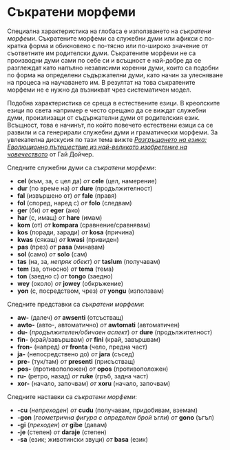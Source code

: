 <h1>Съкратени морфеми</h1>
<p> </p>
<p>Специална характеристика на глобаса е използването на <em>съкратени морфеми</em>. Съкратените морфеми са служебни
	думи или афикси с по-кратка форма и обикновено с по-тясно или по-широко значение от съответните им родителски думи.
	Съкратените морфеми не са производни думи сами по себе си и всъщност е най-добре да се разглеждат като напълно
	независими коренни думи, които са подобни по форма на определени съдържателни думи, като начин за улесняване на
	процеса на научаването им. В резултат на това съкратените морфеми не е нужно да възникват чрез систематичен модел.
</p>
<p>Подобна характеристика се среща в естествените езици. В креолските езици по света например е често срещано да се
	виждат служебни думи, произлизащи от съдържателни думи от родителския език. Всъщност, това е начинът, по който
	повечето естествени езици са се развили и са генерирали служебни думи и граматически морфеми. За увлекателна
	дискусия по тази тема вижте <a
		href="https://www.amazon.com/Unfolding-Language-Evolutionary-Mankinds-Invention/dp/0805080120/ref=sr_1_1"><em>Разгръщането
			на езика: Еволюционно пътешествие из най-великото изобретение на човечеството</em></a> от Гай Дойчер.</p>
<p>Следните служебни думи са <em>съкратени морфеми</em>:</p>
<ul>
	<li><strong>cel</strong> (към, за, с цел да) <em>от</em> <strong>cele</strong> (цел, намерение)</li>
	<li><strong>dur</strong> (по време на) <em>от</em> <strong>dure</strong> (продължителност)</li>
	<li><strong>fal</strong> (извършено от) <em>от</em> <strong>fale</strong> (правя)</li>
	<li><strong>fol</strong> (според, наред с) <em>от</em> <strong>folo</strong> (следвам)</li>
	<li><strong>ger</strong> (би) <em>от</em> <strong>eger</strong> (ако)</li>
	<li><strong>har</strong> (с, имащ) <em>от</em> <strong>hare</strong> (имам)</li>
	<li><strong>kom</strong> (от) <em>от</em> <strong>kompara</strong> (сравнение/сравнявам)</li>
	<li><strong>kos</strong> (поради, заради) <em>от</em> <strong>kosa</strong> (причина)</li>
	<li><strong>kwas</strong> (сякаш) <em>от</em> <strong>kwasi</strong> (привиден)</li>
	<li><strong>pas</strong> (през) <em>от</em> <strong>pasa</strong> (минавам)</li>
	<li><strong>sol</strong> (само) <em>от</em> <strong>solo</strong> (сам)</li>
	<li><strong>tas</strong> (на, за, <em>непряк обект</em>) <em>от</em> <strong>taslum</strong> (получавам)</li>
	<li><strong>tem</strong> (за, относно) <em>от</em> <strong>tema</strong> (тема)</li>
	<li><strong>ton</strong> (заедно с) <em>от</em> <strong>tongo</strong> (заедно)</li>
	<li><strong>wey</strong> (около) <em>от</em> <strong>jowey</strong> (обкръжение)</li>
	<li><strong>yon</strong> (с, посредством, чрез) <em>от</em> <strong>yongu</strong> (използвам)</li>
</ul>
<p>Следните представки са <em>съкратени морфеми</em>:</p>
<ul>
	<li><strong>aw-</strong> (далеч) <em>от</em> <strong>awsenti</strong> (отсъстващ)</li>
	<li><strong>awto-</strong> (авто-, автоматично) <em>от</em> <strong>awtomati</strong> (автоматичен)</li>
	<li><strong>du-</strong> (<em>продължителен/обичаен аспект</em>) <em>от</em> <strong>dure</strong> (продължителност)
	</li>
	<li><strong>fin-</strong> (край/завършвам) <em>от</em> <strong>fini</strong> (край, завършвам)</li>
	<li><strong>fron-</strong> (напред) <em>от</em> <strong>fronta</strong> (чело, предна част)</li>
	<li><strong>ja-</strong> (непосредствено до) <em>от</em> <strong>jara</strong> (съсед)</li>
	<li><strong>pre-</strong> (тук/там) <em>от</em> <strong>presenti</strong> (присъстващ)</li>
	<li><strong>pos-</strong> (противоположен) <em>от</em> <strong>opos</strong> (противоположен)</li>
	<li><strong>ru-</strong> (ретро, назад) <em>от</em> <strong>ruke</strong> (гръб, задна част)</li>
	<li><strong>xor-</strong> (начало, започвам) <em>от</em> <strong>xoru</strong> (начало, започвам)</li>
</ul>
<p>Следните наставки са <em>съкратени морфеми</em>:</p>
<ul>
	<li><strong>-cu</strong> (<em>непреходен</em>) <em>от</em> <strong>cudu</strong> (получавам, придобивам, вземам)
	</li>
	<li><strong>-gon</strong> (<em>геометрична фигура с определен брой ъгли</em>) <em>от</em> <strong>gono</strong>
		(ъгъл)</li>
	<li><strong>-gi</strong> (<em>преходен</em>) <em>от</em> <strong>gibe</strong> (давам)</li>
	<li><strong>-je</strong> (степен) <em>от</em> <strong>daraje</strong> (степен)</li>
	<li><strong>-sa</strong> (език; животински звуци) <em>от</em> <strong>basa</strong> (език)</li>
</ul>
<p></p>
